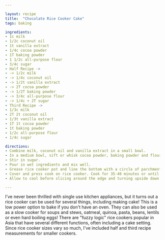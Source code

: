 ```yaml
---

layout: recipe
title:  "Chocolate Rice Cooker Cake"
tags: baking

ingredients:
- 1c milk
- 1/2c coconut oil
- 1t vanilla extract
- 1/4c cocoa powder
- 1T baking powder
- 1 1/2c all-purpose flour
- 3/4c sugar
- Half Recipe ->
- -> 1/2c milk
- -> 1/4c coconut oil
- -> 1/2t vanilla extract
- -> 2T cocoa powder
- -> 1/2T baking powder
- -> 3/4c all-purpose flour
- -> 1/4c + 2T sugar
- Third Recipe ->
- 1/3c milk
- 2T 2t coconut oil
- 1/3t vanilla extract
- 1T 1t cocoa powder
- 1t baking powder
- 1/2c all-purpose flour
- 1/4c sugar 

directions:
- Combine milk, coconut oil and vanilla extract in a small bowl.
- In a medium bowl, sift or whisk cocoa powder, baking powder and flour.
- Stir in sugar.
- Pour in wet ingredients and mix well.
- Grease rice cooker pot and line the bottom with a circle of parchment paper. Grease the parchment paper as well.
- Cover and press cook on rice cooker. Cook for 35-40 minutes or until a toothpick inserted in the center comes out clean. You may have to repeatedly press cook after the rice cooker switches to warm to get a long enough cook time.
- Allow to cool before slicing around the edge and turning upside down onto a plate to serve.

---
```


I've never been thrilled with single use kitchen appliances, but it turns out a rice cooker can be used for several things, including making cake! This is a low power option to bake if you don't have an oven. They can also be used as a slow cooker for soups and stews, oatmeal, quinoa, pasta, beans, lentils or even hard boiling eggs! There are "fuzzy logic" rice cookers popular in Asia that have several different functions, often including a cake setting. Since rice cooker sizes vary so much, I've included half and third recipe measurements for smaller cookers.
